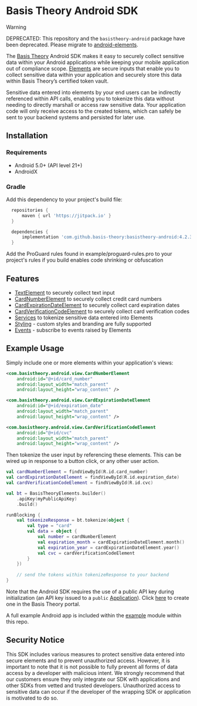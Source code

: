 # Basis Theory Android SDK

> [!WARNING]  
> DEPRECATED: This repository and the `basistheory-android` package have been deprecated. 
> Please migrate to [android-elements](https://github.com/Basis-Theory/android-elements).

The [Basis Theory](https://basistheory.com) Android SDK makes it easy to securely collect sensitive 
data within your Android applications while keeping your mobile application out of compliance scope. 
[Elements](https://developers.basistheory.com/docs/sdks/mobile/android/) are secure inputs that enable you to collect
sensitive data within your application and securely store this data within Basis Theory’s certified 
token vault.

Sensitive data entered into elements by your end users can be indirectly referenced within API
calls, enabling you to tokenize this data without needing to directly marshall or access raw
sensitive data. Your application code will only receive access to the created tokens, which can 
safely be sent to your backend systems and persisted for later use.

## Installation

### Requirements

- Android 5.0+ (API level 21+)
- AndroidX

### Gradle

Add this dependency to your project's build file:

```groovy
  repositories {
      maven { url 'https://jitpack.io' }
  }

  dependencies {
      implementation 'com.github.basis-theory:basistheory-android:4.2.3'
  }
```

Add the ProGuard rules found in example/proguard-rules.pro to your project's rules if you build 
enables code shrinking or obfuscation

## Features

- [TextElement](https://developers.basistheory.com/docs/sdks/mobile/android/types#textelement) to securely collect text input
- [CardNumberElement](https://developers.basistheory.com/docs/sdks/mobile/android/types#cardnumberelement) to securely collect credit card numbers
- [CardExpirationDateElement](https://developers.basistheory.com/docs/sdks/mobile/android/types#cardexpirationdateelement) to securely collect card expiration dates
- [CardVerificationCodeElement](https://developers.basistheory.com/docs/sdks/mobile/android/types#cardverificationcodeelement) to securely collect card verification codes
- [Services](https://developers.basistheory.com/docs/sdks/mobile/android/services) to tokenize sensitive data entered into Elements
- [Styling](https://developers.basistheory.com/docs/sdks/mobile/android/options#styling) - custom styles and branding are fully supported
- [Events](https://developers.basistheory.com/docs/sdks/mobile/android/events) - subscribe to events raised by Elements

## Example Usage

Simply include one or more elements within your application's views:

```xml
<com.basistheory.android.view.CardNumberElement
    android:id="@+id/card_number"
    android:layout_width="match_parent"
    android:layout_height="wrap_content" />

<com.basistheory.android.view.CardExpirationDateElement
    android:id="@+id/expiration_date"
    android:layout_width="match_parent"
    android:layout_height="wrap_content" />

<com.basistheory.android.view.CardVerificationCodeElement
    android:id="@+id/cvc"
    android:layout_width="match_parent"
    android:layout_height="wrap_content" />
```

Then tokenize the user input by referencing these elements. This can be wired up in response to a 
button click, or any other user action.

```kotlin
val cardNumberElement = findViewById(R.id.card_number)
val cardExpirationDateElement = findViewById(R.id.expiration_date)
val cardVerificationCodeElement = findViewById(R.id.cvc)

val bt = BasisTheoryElements.builder()
    .apiKey(myPublicApiKey)
    .build()

runBlocking {
    val tokenizeResponse = bt.tokenize(object {
        val type = "card"
        val data = object {
            val number = cardNumberElement
            val expiration_month = cardExpirationDateElement.month()
            val expiration_year = cardExpirationDateElement.year()
            val cvc = cardVerificationCodeElement
        }
    })
    
    // send the tokens within tokenizeResponse to your backend
}
```

Note that the Android SDK requires the use of a public API key during initialization 
(an API key issued to a `public` [Application](https://developers.basistheory.com/docs/concepts/access-controls#what-are-applications)).
Click [here](https://portal.basistheory.com/applications/create?permissions=token%3Acreate&type=public.) 
to create one in the Basis Theory portal.

A full example Android app is included within the [example](example) module within this repo.

## Security Notice

This SDK includes various measures to protect sensitive data entered into secure elements and to
prevent unauthorized access. However, it is important to note that it is not possible to fully
prevent all forms of data access by a developer with malicious intent. We strongly recommend that
our customers ensure they only integrate our SDK with applications and other SDKs from vetted and
trusted developers. Unauthorized access to sensitive data can occur if the developer of the wrapping
SDK or application is motivated to do so.
